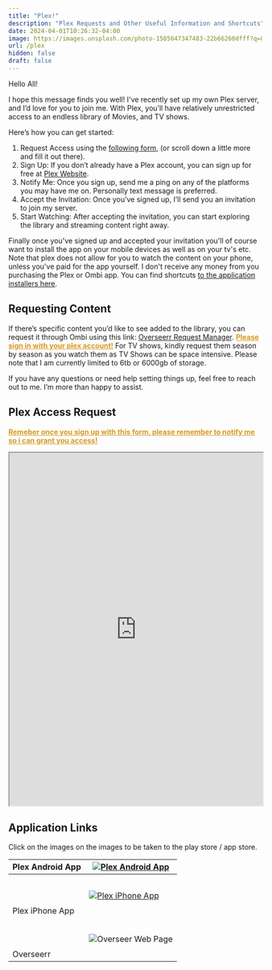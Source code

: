 ```yaml
---
title: "Plex!"
description: "Plex Requests and Other Useful Information and Shortcuts" 
date: 2024-04-01T10:26:32-04:00
image: https://images.unsplash.com/photo-1585647347483-22b66260dfff?q=80&w=2070&auto=format&fit=crop&ixlib=rb-4.0.3&ixid=M3wxMjA3fDB8MHxwaG90by1wYWdlfHx8fGVufDB8fHx8fA%3D%3D
url: /plex
hidden: false
draft: false
---
```


<style>
.link {
  color: #458588;
  background-color: transparent;
  text-decoration: none;
}
</style>

Hello All!

I hope this message finds you well! I've recently set up my own Plex server, and I’d love for you to join me. With Plex, you’ll have relatively unrestricted access to an endless library of Movies, and TV shows.

Here’s how you can get started:

1. Request Access using the [following form](#plex-access-request), (or scroll down a little more and fill it out there).
2. Sign Up: If you don’t already have a Plex account, you can sign up for free at [Plex Website](https://www.plex.tv/).
3. Notify Me: Once you sign up, send me a ping on any of the platforms you may have me on. Personally text message is preferred.
4. Accept the Invitation: Once you’ve signed up, I’ll send you an invitation to join my server.
5. Start Watching: After accepting the invitation, you can start exploring the library and streaming content right away.

Finally once you've signed up and accepted your invitation you'll of course want to install the app on your mobile devices as well as on your tv's etc. Note that plex does not allow for you to watch the content on your phone, unless you've paid for the app yourself. I don't receive any money from you purchasing the Plex or Ombi app. You can find shortcuts [to the application installers here](#application-links).

## Requesting Content

If there’s specific content you’d like to see added to the library, you can request it through Ombi using this link: [Overseerr Request Manager](https://unorthodoxdev.net/overseerr). <font color="#d79921"><b><u>Please sign in with your plex account!</u></b></font> For TV shows, kindly request them season by season as you watch them as TV Shows can be space intensive. Please note that I am currently limited to 6tb or 6000gb of storage.

If you have any questions or need help setting things up, feel free to reach out to me. I’m more than happy to assist.

## Plex Access Request

<font color="#d79921"><b><u>Remeber once you sign up with this form, please remember to notify me so i can grant you access!</u></b></font>

<iframe src="https://docs.google.com/forms/d/e/1FAIpQLSe8fStQghNxRjSprnWf5GgspbKyQ2heq9QBKqFQTxonIi12tQ/viewform?embedded=true" width="100%" height="700" frameborder="10" marginheight="0" marginwidth="0">Loading…, if it never loads, its because you have iFrames disabled.</iframe>

<br>

## Application Links

Click on the images on the images to be taken to the play store / app store.

| Plex Android App | [![Plex Android App](https://play-lh.googleusercontent.com/slZYN_wnlAZ4BmyTZZakwfwAGm8JE5btL7u7AifhqCtUuxhtVVxQ1mcgpGOYC7MsAaU=w240-h480-rw)](https://play.google.com/store/apps/details?id=com.plexapp.android&hl=en_US) |
| ----- | ----- |
| <br><br><br> Plex iPhone App | [![Plex iPhone App](https://play-lh.googleusercontent.com/slZYN_wnlAZ4BmyTZZakwfwAGm8JE5btL7u7AifhqCtUuxhtVVxQ1mcgpGOYC7MsAaU=w240-h480-rw)](https://apps.apple.com/us/app/plex-watch-live-tv-and-movies/id383457673) |
| <br><br><br> Overseerr | ![Overseer Web Page](https://overseerr.dev/_next/image?url=%2Fos_logo_filled.svg&w=48&q=75) |
